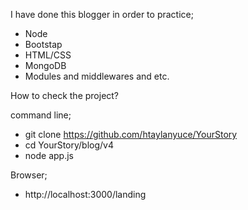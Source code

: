 I have done this blogger in order to practice;

   - Node
   - Bootstap
   - HTML/CSS
   - MongoDB
   - Modules and middlewares and etc.
   
How to check the project?

command line;

   - git clone https://github.com/htaylanyuce/YourStory
   - cd YourStory/blog/v4
   - node app.js

Browser;
   - http://localhost:3000/landing


